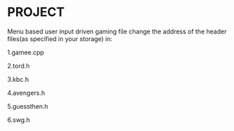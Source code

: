 # PROJECT

Menu based user input driven gaming file
change the address of the header files(as specified in your storage) in:

1.gamee.cpp

2.tord.h

3.kbc.h

4.avengers.h

5.guessthen.h

6.swg.h
